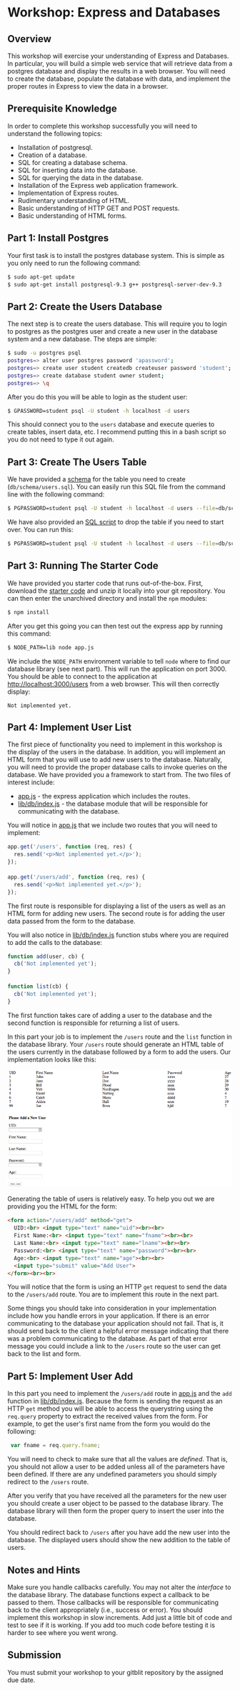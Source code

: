 # Workshop: Express and Databases

## Overview

This workshop will exercise your understanding of Express and
Databases. In particular, you will build a simple web service that
will retrieve data from a postgres database and display the results in
a web browser. You will need to create the database, populate the
database with data, and implement the proper routes in Express to view
the data in a browser.

## Prerequisite Knowledge

In order to complete this workshop successfully you will need to
understand the following topics:

* Installation of postgresql.
* Creation of a database.
* SQL for creating a database schema.
* SQL for inserting data into the database.
* SQL for querying the data in the database.
* Installation of the Express web application framework.
* Implementation of Express routes.
* Rudimentary understanding of HTML.
* Basic understanding of HTTP GET and POST requests.
* Basic understanding of HTML forms.

## Part 1: Install Postgres

Your first task is to install the postgres database system. This is
simple as you only need to run the following command:

```bash
$ sudo apt-get update
$ sudo apt-get install postgresql-9.3 g++ postgresql-server-dev-9.3
```

## Part 2: Create the Users Database

The next step is to create the users database. This will require you
to login to postgres as the postgres user and create a new user in the
database system and a new database. The steps are simple:

```bash
$ sudo -u postgres psql
postgres=> alter user postgres password 'apassword';
postgres=> create user student createdb createuser password 'student';
postgres=> create database student owner student;
postgres=> \q
```

After you do this you will be able to login as the student user:

```bash
$ GPASSWORD=student psql -U student -h localhost -d users
```

This should connect you to the `users` database and execute queries to
create tables, insert data, etc. I recommend putting this in a bash
script so you do not need to type it out again.

## Part 3: Create The Users Table

We have provided a [schema](db/schema/users.sql) for the table you
need to create (`db/schema/users.sql`). You can easily run this SQL
file from the command line with the following command:

```bash
$ PGPASSWORD=student psql -U student -h localhost -d users --file=db/schema/users.sql
```

We have also provided an [SQL script](db/schema/drop.sql) to drop the
table if you need to start over. You can run this:

```bash
$ PGPASSWORD=student psql -U student -h localhost -d users --file=db/schema/drop.sql
```

## Part 3: Running The Starter Code

We have provided you starter code that runs out-of-the-box. First,
download the [starter code] and unzip it locally into your git
repository. You can then enter the unarchived directory and install
the `npm` modules:

```bash
$ npm install
```

After you get this going you can then test out the express app by
running this command:

```bash
$ NODE_PATH=lib node app.js
```

We include the `NODE_PATH` environment variable to tell `node` where
to find our database library (see next part). This will run the
application on port 3000. You should be able to connect to the
application at
[http://localhost:3000/users](http://localhost:3000/users) from a web
browser. This will then correctly display:

```
Not implemented yet.
```

[starter code]: https://github.com/umass-cs-326/ws-express-and-databases/archive/master.zip

## Part 4: Implement User List

The first piece of functionality you need to implement in this
workshop is the display of the users in the database. In addition, you
will implement an HTML form that you will use to add new users to the
database. Naturally, you will need to provide the proper database
calls to invoke queries on the database. We have provided you a
framework to start from. The two files of interest include:

* [app.js](app.js) - the express application which includes the
  routes.
* [lib/db/index.js](lib/db/index.js) - the database module that will
  be responsible for communicating with the database.

You will notice in [app.js](app.js) that we include two routes that
you will need to implement:

```javascript
app.get('/users', function (req, res) {
  res.send('<p>Not implemented yet.</p>');
});

app.get('/users/add', function (req, res) {
  res.send('<p>Not implemented yet.</p>');
});
```

The first route is responsible for displaying a list of the users as
well as an HTML form for adding new users. The second route is for
adding the user data passed from the form to the database.

You will also notice in [lib/db/index.js](lib/db/index.js) function
stubs where you are required to add the calls to the database:

```javascript
function add(user, cb) {
  cb('Not implemented yet');
}

function list(cb) {
  cb('Not implemented yet');
}
```

The first function takes care of adding a user to the database and the
second function is responsible for returning a list of users.

In this part your job is to implement the `/users` route and the
`list` function in the database library. Your `/users` route should
generate an HTML table of the users currently in the database followed
by a form to add the users. Our implementation looks like this:

<img src="images/users.png">

Generating the table of users is relatively easy. To help you out we
are providing you the HTML for the form:

```html
<form action="/users/add" method="get">
  UID:<br> <input type="text" name="uid"><br><br>
  First Name:<br> <input type="text" name="fname"><br><br>
  Last Name:<br> <input type="text" name="lname"><br><br>
  Password:<br> <input type="text" name="password"><br><br>
  Age:<br> <input type="text" name="age"><br><br>
  <input type="submit" value="Add User">
</form><br><br>
```

You will notice that the form is using an HTTP `get` request to send
the data to the `/users/add` route. You are to implement this route in
the next part.

Some things you should take into consideration in your implementation
include how you handle errors in your application. If there is an
error communicating to the database your application should not
fail. That is, it should send back to the client a helpful error
message indicating that there was a problem communicating to the
database. As part of that error message you could include a link to
the `/users` route so the user can get back to the list and form.

## Part 5: Implement User Add

In this part you need to implement the `/users/add` route in
[app.js](app.js) and the `add` function in
[lib/db/index.js](lib/db/index.js). Because the form is sending the
request as an HTTP `get` method you will be able to access the
querystring using the `req.query` property to extract the received
values from the form. For example, to get the user's first name from
the form you would do the following:

```javascript
 var fname = req.query.fname;
```

You will need to check to make sure that all the values are
*defined*. That is, you should not allow a user to be added unless all
of the parameters have been defined. If there are any undefined
parameters you should simply redirect to the `/users` route.

After you verify that you have received all the parameters for the new
user you should create a user object to be passed to the database
library. The database library will then form the proper query to
insert the user into the database.

You should redirect back to `/users` after you have add the new user
into the database. The displayed users should show the new addition to
the table of users.

## Notes and Hints

Make sure you handle callbacks carefully. You may not alter the
*interface* to the database library. The database functions expect a
callback to be passed to them. Those callbacks will be responsible for
communicating back to the client appropriately (i.e., success or
error). You should implement this workshop in slow increments. Add
just a little bit of code and test to see if it is working. If you add
too much code before testing it is harder to see where you went wrong.

## Submission

You must submit your workshop to your gitblit repository by the
assigned due date.
